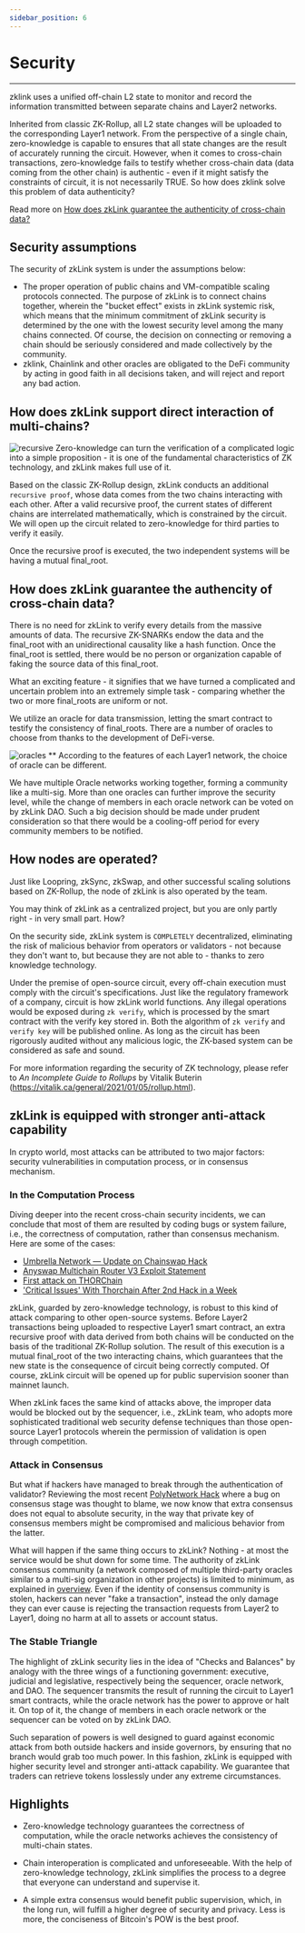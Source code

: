 ```yaml
---
sidebar_position: 6
---
```


# Security

---


zklink uses a unified off-chain L2 state to monitor and record the information transmitted between separate chains and Layer2 networks.

Inherited from classic ZK-Rollup, all L2 state changes will be uploaded to the corresponding Layer1 network. From the perspective of a single chain, zero-knowledge is capable to ensures that all state changes are the result of accurately running the circuit. However, when it comes to cross-chain transactions, zero-knowledge fails to testify whether cross-chain data (data coming from the other chain) is authentic - even if it might satisfy the constraints of circuit, it is not necessarily TRUE. So how does zklink solve this problem of data authenticity?

Read more on [How does zkLink guarantee the authenticity of cross-chain data?](/docs/Technology/About-Security#how-does-zklink-guarantee-the-authencity-of-cross-chain-data)

## Security assumptions
The security of zkLink system is under the assumptions below:

- The proper operation of public chains and VM-compatible scaling protocols connected. The purpose of zkLink is to connect chains together, wherein the "bucket effect" exists in zkLink systemic risk, which means that the minimum commitment of zkLink security is determined by the one with the lowest security level among the many chains connected. Of course, the decision on connecting or removing a chain should be seriously considered and made collectively by the community.
- zklink, Chainlink and other oracles are obligated to the DeFi community by acting in good faith in all decisions taken, and will reject and report any bad action.

## How does zkLink support direct interaction of multi-chains?
![recursive](../../static/img/tech/recursive.png)
Zero-knowledge can turn the verification of a complicated logic into a simple proposition - it is one of the fundamental characteristics of ZK technology, and zkLink makes full use of it.

Based on the classic ZK-Rollup design, zkLink conducts an additional `recursive proof`, whose data comes from the two chains interacting with each other. After a valid recursive proof, the current states of different chains are interrelated mathematically, which is constrained by the circuit. We will open up the circuit related to zero-knowledge for third parties to verify it easily.

Once the recursive proof is executed, the two independent systems will be having a mutual final_root.

## How does zkLink guarantee the authencity of cross-chain data?
There is no need for zkLink to verify every details from the massive amounts of data. The recursive ZK-SNARKs endow the data and the final_root with an unidirectional causality like a hash function. Once the final_root is settled, there would be no person or organization capable of faking the source data of this final_root.

What an exciting feature - it signifies that we have turned a complicated and uncertain problem into an extremely simple task - comparing whether the two or more final_roots are uniform or not.

We utilize an oracle for data transmission, letting the smart contract to testify the consistency of final_roots. There are a number of oracles to choose from thanks to the development of DeFi-verse.

![oracles](../../static/img/tech/oracles.png)
** According to the features of each Layer1 network, the choice of oracle can be different.


We have multiple Oracle networks working together, forming a community like a multi-sig. More than one oracles can further improve the security level, while the change of members in each oracle network can be voted on by zkLink DAO. Such a big decision should be made under prudent consideration so that there would be a cooling-off period for every community members to be notified.


## How nodes are operated?
Just like Loopring, zkSync, zkSwap, and other successful scaling solutions based on ZK-Rollup, the node of zkLink is also operated by the team.

You may think of zkLink as a centralized project, but you are only partly right - in very small part. How?

On the security side, zkLink system is `COMPLETELY` decentralized, eliminating the risk of malicious behavior from operators or validators - not because they don't want to, but because they are not able to - thanks to zero knowledge technology.

Under the premise of open-source circuit, every off-chain execution must comply with the circuit's specifications. Just like the regulatory framework of a company, circuit is how zkLink world functions. Any illegal operations would be exposed during `zk verify`, which is processed by the smart contract with the verify key stored in. Both the algorithm of `zk verify` and `verify key` will be published online. As long as the circuit has been rigorously audited without any malicious logic, the ZK-based system can be considered as safe and sound.

For more information regarding the security of ZK technology, please refer to  *An Incomplete Guide to Rollups* by Vitalik Buterin (https://vitalik.ca/general/2021/01/05/rollup.html).


## zkLink is equipped with stronger anti-attack capability

In crypto world, most attacks can be attributed to two major factors: security vulnerabilities in computation process, or in consensus mechanism.

### In the Computation Process
Diving deeper into the recent cross-chain security incidents, we can conclude that most of them are resulted by coding bugs or system failure, i.e., the correctness of computation, rather than consensus mechanism. Here are some of the cases:

* [Umbrella Network — Update on Chainswap Hack](https://medium.com/umbrella-network/umbrella-network-update-on-chainswap-hack-628d1aaaa873)
* [Anyswap Multichain Router V3 Exploit Statement](https://anyswap.medium.com/anyswap-multichain-router-v3-exploit-statement-6833f1b7e6fb)
* [First attack on THORChain](https://www.reddit.com/r/THORChain/comments/oa0kss/first_attack_on_thorchain_fixed_already/)
* ['Critical Issues' With Thorchain After 2nd Hack in a Week](https://decrypt.co/76694/critical-issues-with-thorchain-after-2nd-hack-week)

zkLink, guarded by zero-knowledge technology, is robust to this kind of attack comparing to other open-source systems. Before Layer2 transactions being uploaded to respective Layer1 smart contract, an extra recursive proof with data derived from both chains will be conducted on the basis of the traditional ZK-Rollup solution. The result of this execution is a mutual final_root of the two interacting chains, which guarantees that the new state is the consequence of circuit being correctly computed. Of course, zkLink circuit will be opened up for public supervision sooner than mainnet launch.

When zkLink faces the same kind of attacks above, the improper data would be blocked out by the sequencer, i.e., zkLink team, who adopts more sophisticated traditional web security defense techniques than those open-source Layer1 protocols wherein the permission of validation is open through competition.

### Attack in Consensus
But what if hackers have managed to break through the authentication of validator? Reviewing the most recent [PolyNetwork Hack](https://decrypt.co/78163/polynetwork-suffers-record-breaking-600-3m-hack) where a bug on consensus stage was thought to blame, we now know that extra consensus does not equal to absolute security, in the way that private key of consensus members might be compromised and malicious behavior from the latter.

What will happen if the same thing occurs to zkLink? Nothing - at most the service would be shut down for some time. The authority of zkLink consensus community (a network composed of multiple third-party oracles similar to a multi-sig organization in other projects) is limited to minimum, as explained in [overview](/docs/Technology/Overview). Even if the identity of consensus community is stolen, hackers can never "fake a transaction", instead the only damage they can ever cause is rejecting the transaction requests from Layer2 to Layer1, doing no harm at all to assets or account status.

### The Stable Triangle
The highlight of zkLink security lies in the idea of "Checks and Balances" by analogy with the three wings of a functioning government: executive, judicial and legislative, respectively being the sequencer, oracle network, and DAO. The sequencer transmits the result of running the circuit to Layer1 smart contracts, while the oracle network has the power to approve or halt it. On top of it, the change of members in each oracle network or the sequencer can be voted on by zkLink DAO.

Such separation of powers is well designed to guard against economic attack from both outside hackers and inside governors, by ensuring that no branch would grab too much power. In this fashion, zkLink is equipped with higher security level and stronger anti-attack capability. We guarantee that traders can retrieve tokens losslessly under any extreme circumstances.


## Highlights

- Zero-knowledge technology guarantees the correctness of computation, while the oracle networks achieves the consistency of multi-chain states.

- Chain interoperation is complicated and unforeseeable. With the help of zero-knowledge technology, zkLink simplifies the process to a degree that everyone can understand and supervise it.

- A simple extra consensus would benefit public supervision, which, in  the long run, will fulfill a higher degree of security and privacy. Less is more, the conciseness of Bitcoin's POW is the best proof.
